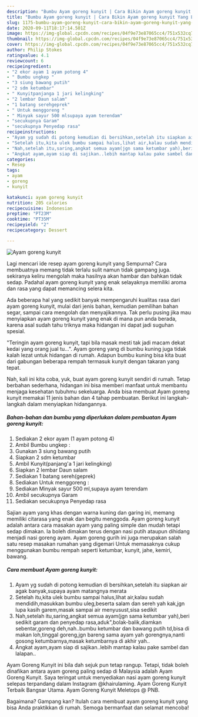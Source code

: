 ```yaml
---
description: "Bumbu Ayam goreng kunyit | Cara Bikin Ayam goreng kunyit Yang Lezat Sekali"
title: "Bumbu Ayam goreng kunyit | Cara Bikin Ayam goreng kunyit Yang Lezat Sekali"
slug: 1175-bumbu-ayam-goreng-kunyit-cara-bikin-ayam-goreng-kunyit-yang-lezat-sekali
date: 2020-09-11T18:17:14.501Z
image: https://img-global.cpcdn.com/recipes/04f9e73e87065cc4/751x532cq70/ayam-goreng-kunyit-foto-resep-utama.jpg
thumbnail: https://img-global.cpcdn.com/recipes/04f9e73e87065cc4/751x532cq70/ayam-goreng-kunyit-foto-resep-utama.jpg
cover: https://img-global.cpcdn.com/recipes/04f9e73e87065cc4/751x532cq70/ayam-goreng-kunyit-foto-resep-utama.jpg
author: Philip Stokes
ratingvalue: 4.1
reviewcount: 6
recipeingredient:
- "2 ekor ayam 1 ayam potong 4"
- " Bumbu ungkep "
- "3 siung bawang putih"
- "2 sdm ketumbar"
- " Kunyitpanjanga 1 jari kelingking"
- "2 lembar Daun salam"
- "1 batang serehgeprek"
- " Untuk menggoreng "
- " Minyak sayur 500 mlsupaya ayam terendam"
- "secukupnya Garam"
- "secukupnya Penyedap rasa"
recipeinstructions:
- "Ayam yg sudah di potong kemudian di bersihkan,setelah itu siapkan air agak banyak,supaya ayam matangnya merata"
- "Setelah itu,kita ulek bumbu sampai halus,lihat air,kalau sudah mendidih,masukkan bumbu uleg,beserta salam dan sereh yah kak,jgn lupa kasih garem,masak sampai air menyusust,sisa sedikit"
- "Nah,setelah itu,saring,angkat semua ayam(jgn sama ketumbar yah),beri sedikit garam dan penyedap rasa,aduk&#34;,bolak-balik,diamkan sebentar,goreng deh,nah..bumbu ketumbar dan bawang putih td,bisa di makan loh,tinggal goreng,jgn bareng sama ayam yah gorengnya,nanti gosong ketumbarnya,masak ketumbarnya di akhir yah.."
- "Angkat ayam,ayam siap di sajikan..lebih mantap kalau pake sambel dan lalapan.."
categories:
- Resep
tags:
- ayam
- goreng
- kunyit

katakunci: ayam goreng kunyit 
nutrition: 205 calories
recipecuisine: Indonesian
preptime: "PT23M"
cooktime: "PT35M"
recipeyield: "2"
recipecategory: Dessert

---
```



![Ayam goreng kunyit](https://img-global.cpcdn.com/recipes/04f9e73e87065cc4/751x532cq70/ayam-goreng-kunyit-foto-resep-utama.jpg)

Lagi mencari ide resep ayam goreng kunyit yang Sempurna? Cara membuatnya memang tidak terlalu sulit namun tidak gampang juga. sekiranya keliru mengolah maka hasilnya akan hambar dan bahkan tidak sedap. Padahal ayam goreng kunyit yang enak selayaknya memiliki aroma dan rasa yang dapat memancing selera kita.

Ada beberapa hal yang sedikit banyak mempengaruhi kualitas rasa dari ayam goreng kunyit, mulai dari jenis bahan, kemudian pemilihan bahan segar, sampai cara mengolah dan menyajikannya. Tak perlu pusing jika mau menyiapkan ayam goreng kunyit yang enak di mana pun anda berada, karena asal sudah tahu triknya maka hidangan ini dapat jadi suguhan spesial.

&#34;Teringin ayam goreng kunyit, tapi bila masak mesti tak jadi macam dekat kedai yang orang jual tu…&#34;. Ayam goreng yang di bumbu kuning juga tidak kalah lezat untuk hidangan di rumah. Adapun bumbu kuning bisa kita buat dari gabungan beberapa rempah termasuk kunyit dengan takaran yang tepat.


Nah, kali ini kita coba, yuk, buat ayam goreng kunyit sendiri di rumah. Tetap berbahan sederhana, hidangan ini bisa memberi manfaat untuk membantu menjaga kesehatan tubuhmu sekeluarga. Anda bisa membuat Ayam goreng kunyit memakai 11 jenis bahan dan 4 tahap pembuatan. Berikut ini langkah-langkah dalam menyiapkan hidangannya.

<!--inarticleads1-->

##### Bahan-bahan dan bumbu yang diperlukan dalam pembuatan Ayam goreng kunyit:

1. Sediakan 2 ekor ayam (1 ayam potong 4)
1. Ambil  Bumbu ungkep :
1. Gunakan 3 siung bawang putih
1. Siapkan 2 sdm ketumbar
1. Ambil  Kunyit(panjang&#39;a 1 jari kelingking)
1. Siapkan 2 lembar Daun salam
1. Sediakan 1 batang sereh(geprek)
1. Sediakan  Untuk menggoreng :
1. Sediakan  Minyak sayur 500 ml,supaya ayam terendam
1. Ambil secukupnya Garam
1. Sediakan secukupnya Penyedap rasa


Sajian ayam yang khas dengan warna kuning dan garing ini, memang memiliki citarasa yang enak dan begitu menggoda. Ayam goreng kunyit adalah antara cara masakan ayam yang paling simple dan mudah tetapi sedap dimakan. Ia boleh dimakan terus dengan nasi putih ataupun dihidang menjadi nasi goreng ayam. Ayam goreng gurih ini juga merupakan salah satu resep masakan rumahan yang digemari Untuk memasaknya cukup menggunakan bumbu rempah seperti ketumbar, kunyit, jahe, kemiri, bawang. 

<!--inarticleads2-->

##### Cara membuat Ayam goreng kunyit:

1. Ayam yg sudah di potong kemudian di bersihkan,setelah itu siapkan air agak banyak,supaya ayam matangnya merata
1. Setelah itu,kita ulek bumbu sampai halus,lihat air,kalau sudah mendidih,masukkan bumbu uleg,beserta salam dan sereh yah kak,jgn lupa kasih garem,masak sampai air menyusust,sisa sedikit
1. Nah,setelah itu,saring,angkat semua ayam(jgn sama ketumbar yah),beri sedikit garam dan penyedap rasa,aduk&#34;,bolak-balik,diamkan sebentar,goreng deh,nah..bumbu ketumbar dan bawang putih td,bisa di makan loh,tinggal goreng,jgn bareng sama ayam yah gorengnya,nanti gosong ketumbarnya,masak ketumbarnya di akhir yah..
1. Angkat ayam,ayam siap di sajikan..lebih mantap kalau pake sambel dan lalapan..


Ayam Goreng Kunyit ini bila dah sejuk pun tetap rangup. Tetapi, tidak boleh dinafikan antara ayam goreng paling sedap di Malaysia adalah Ayam Goreng Kunyit. Saya teringat untuk menyediakan nasi ayam goreng kunyit selepas terpandang dalam Instagram @khairulaming. Ayam Goreng Kunyit Terbaik Bangsar Utama. Ayam Goreng Kunyit Meletops @ PNB. 

Bagaimana? Gampang kan? Itulah cara membuat ayam goreng kunyit yang bisa Anda praktikkan di rumah. Semoga bermanfaat dan selamat mencoba!
